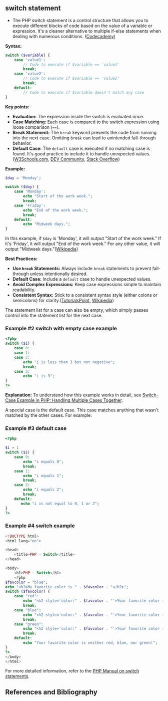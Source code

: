 
## switch statement

- The PHP switch statement is a control structure that allows you to execute different blocks of code based on the value of a variable or expression. It's a cleaner alternative to multiple if-else statements when dealing with numerous conditions. ([Codecademy][1])

**Syntax:**

```php
switch ($variable) {
    case 'value1':
        // Code to execute if $variable == 'value1'
        break;
    case 'value2':
        // Code to execute if $variable == 'value2'
        break;
    default:
        // Code to execute if $variable doesn't match any case
}
```

**Key points:**

* **Evaluation:** The expression inside the switch is evaluated once.
* **Case Matching:** Each case is compared to the switch expression using loose comparison (`==`).
* **Break Statement:** The `break` keyword prevents the code from running into the next case. Omitting `break` can lead to unintended fall-through behavior.
* **Default Case:** The `default` case is executed if no matching case is found. It's good practice to include it to handle unexpected values.([W3Schools.com][2], [DEV Community][3], [Stack Overflow][4])

**Example:**

```php
$day = 'Monday';

switch ($day) {
    case 'Monday':
        echo "Start of the work week.";
        break;
    case 'Friday':
        echo "End of the work week.";
        break;
    default:
        echo "Midweek days.";
}
```



In this example, if `$day` is 'Monday', it will output "Start of the work week." If it's 'Friday', it will output "End of the work week." For any other value, it will output "Midweek days."([Wikipedia][5])

**Best Practices:**

* **Use `break` Statements:** Always include `break` statements to prevent fall-through unless intentionally desired.
* **Default Case:** Include a `default` case to handle unexpected values.
* **Avoid Complex Expressions:** Keep case expressions simple to maintain readability.
* **Consistent Syntax:** Stick to a consistent syntax style (either colons or semicolons) for clarity.([TutorialsPoint][6], [Wikipedia][5])

The statement list for a case can also be empty, which simply passes control into the statement list for the next case.

### Example #2 switch with empty case example

```php
<?php
switch ($i) {
    case 0:
    case 1:
    case 2:
        echo "i is less than 3 but not negative";
        break;
    case 3:
        echo "i is 3";
}
?>
```

**Explanation:** To understand how this example works in detail, see [Switch-Case Example in PHP: Handling Multiple Cases Together](switch/solutions/switch-example3.md).

A special case is the default case. This case matches anything that wasn't matched by the other cases. For example:

### Example #3 default case

```php
<?php

$i = 1
switch ($i) {
    case 0:
        echo "i equals 0";
        break;
    case 1:
        echo "i equals 1";
        break;
    case 2:
        echo "i equals 2";
        break;
    default:
       echo "i is not equal to 0, 1 or 2";
}
?>
```

### Example #4 switch example

```php
<!DOCTYPE html>
<html lang="en">

<head>
    <title>PHP - Switch</title>
</head>

<body>
    <h1>PHP - Switch</h1>
    <?php
$favcolor = "blue";
echo "<h2>My favorite color is " . $favcolor . "</h2>";
switch ($favcolor) {
    case "red":
        echo "<h2 style='color:" . $favcolor . "'>Your favorite color is red!</h2>";
        break;
    case "blue":
        echo "<h2 style='color:" . $favcolor . "'>Your favorite color is blue!</h2>";
        break;
    case "green":
        echo "<h2 style='color:" . $favcolor . "'>Your favorite color is green!</h2>";
        break;
    default:
        echo "Your favorite color is neither red, blue, nor green!";
}
?>
</body>
</html>
```

For more detailed information, refer to the [PHP Manual on switch statements](https://www.php.net/manual/en/control-structures.switch.php).

## References and Bibliography

[1]: https://www.codecademy.com/resources/docs/php/switch?utm_source=chatgpt.com "Switch - PHP - Codecademy"
[2]: https://www.w3schools.com/php/php_switch.asp?utm_source=chatgpt.com "PHP switch Statement - W3Schools"
[3]: https://dev.to/klnjmm/be-careful-about-the-switch-statement-in-php-d8d?utm_source=chatgpt.com "Be careful about the switch statement in PHP - DEV Community"
[4]: https://stackoverflow.com/questions/37881440/switch-case-statement-in-php?utm_source=chatgpt.com "Switch case statement in PHP - Stack Overflow"
[5]: https://en.wikipedia.org/wiki/PHP_syntax_and_semantics?utm_source=chatgpt.com "PHP syntax and semantics"
[6]: https://www.tutorialspoint.com/php/php_switch_statement.htm?utm_source=chatgpt.com "PHP Switch Statement - Tutorialspoint"
